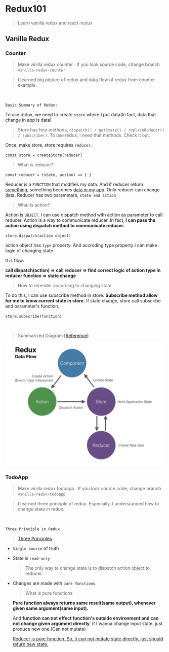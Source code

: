 # Redux101

> Learn vanilla redux and react-redux

## Vanilla Redux

### Counter

> Make vinilla redux counter : If you look source code, change branch `vanilla-redux-counter`

> I learned big picture of redux and data flow of redux from counter example.

<br />

`Basic Summary of Redux:`

To use redux, we need to create `store` where I put data(In fact, data that change in app is data)

> Store has four methods, `dispatch() / getState() / replaceReducer() / subscribe()`. To use redux, I need that methods. Check it out.

Once, make store, store requires `reducer`.

`const store = createStore(reducer)`

> What is reducer?

`const reducer = (state, action) => { }`

Reducer is a `FUNCTION` that modifies my data. And if reducer return <u>something</u>, something becomes <u>data in my app</u>. Only reducer can change data. Reducer has two parameters, `state and action`

> What is action?

Action is `OBJECT`. I can use dispatch method with action as parameter to call reducer. Action is a way to communicate reducer. In fact, **I can pass the action using dispatch method to communicate reducer.**

`store.dispatch(action object)`

action object has `type` property. And accroding type property I can make logic of changing state .

It is flow:

**call dispatch(action) => call reducer => find correct logic of action type in reducer function => state change**

> How to rerender according to changing state

To do this, I can use subscribe method in store. **Subscribe method allow for me to know current state in store.** If state change, store call subscribe and parameter's function.

`store.subscribe(function)`

<br />

> Summarized Diagram [[Reference]](https://medium.com/@aurelie.lebec/redux-and-react-native-simple-login-example-flow-c4874cf91dde)

![redux-flow](image/redux-flow.png)

### TodoApp

> Make vinilla redux todoapp : If you look source code, change branch `vanilla-redux-todoapp`

> I learned three principle of redux. Especially, I understanded how to change state in redux.

<br />

`Three Principle in Redux`

> [Three Principles](https://redux.js.org/understanding/thinking-in-redux/three-principles#three-principles)

-   `Single source` of truth

-   State is `read-only`

    > The only way to change state is to dispatch action object to reducer.

-   Changes are made with `pure functions`

    > What is pure functions

    **Pure function always returns same result(same output), whenever given same argument(same input).**

    And **function can not effect function's outside environment and can not change given argument directly**. If I wanna change input state, just produce new one.(Can not mutate)

    <u>Reducer is pure function. So, it can not mutate state directly, just should return new state.</u>
